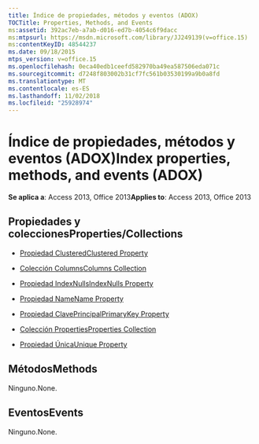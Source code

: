 ```yaml
---
title: Índice de propiedades, métodos y eventos (ADOX)
TOCTitle: Properties, Methods, and Events
ms:assetid: 392ac7eb-a7ab-d016-ed7b-4054c6f9dacc
ms:mtpsurl: https://msdn.microsoft.com/library/JJ249139(v=office.15)
ms:contentKeyID: 48544237
ms.date: 09/18/2015
mtps_version: v=office.15
ms.openlocfilehash: 0eca40edb1ceefd582970ba49ea587506eda071c
ms.sourcegitcommit: d7248f803002b31cf7fc561b03530199a9b0a8fd
ms.translationtype: MT
ms.contentlocale: es-ES
ms.lasthandoff: 11/02/2018
ms.locfileid: "25928974"
---
```

# <a name="index-properties-methods-and-events-adox"></a><span data-ttu-id="d20f6-102">Índice de propiedades, métodos y eventos (ADOX)</span><span class="sxs-lookup"><span data-stu-id="d20f6-102">Index properties, methods, and events (ADOX)</span></span>


<span data-ttu-id="d20f6-103">**Se aplica a**: Access 2013, Office 2013</span><span class="sxs-lookup"><span data-stu-id="d20f6-103">**Applies to**: Access 2013, Office 2013</span></span>

## <a name="propertiescollections"></a><span data-ttu-id="d20f6-104">Propiedades y colecciones</span><span class="sxs-lookup"><span data-stu-id="d20f6-104">Properties/Collections</span></span>

- [<span data-ttu-id="d20f6-105">Propiedad Clustered</span><span class="sxs-lookup"><span data-stu-id="d20f6-105">Clustered Property</span></span>](clustered-property-adox.md)

- [<span data-ttu-id="d20f6-106">Colección Columns</span><span class="sxs-lookup"><span data-stu-id="d20f6-106">Columns Collection</span></span>](columns-collection-adox.md)

- [<span data-ttu-id="d20f6-107">Propiedad IndexNulls</span><span class="sxs-lookup"><span data-stu-id="d20f6-107">IndexNulls Property</span></span>](indexnulls-property-adox.md)

- [<span data-ttu-id="d20f6-108">Propiedad Name</span><span class="sxs-lookup"><span data-stu-id="d20f6-108">Name Property</span></span>](name-property-adox.md)

- [<span data-ttu-id="d20f6-109">Propiedad ClavePrincipal</span><span class="sxs-lookup"><span data-stu-id="d20f6-109">PrimaryKey Property</span></span>](primarykey-property-adox.md)

- [<span data-ttu-id="d20f6-110">Colección Properties</span><span class="sxs-lookup"><span data-stu-id="d20f6-110">Properties Collection</span></span>](properties-collection-ado.md)

- [<span data-ttu-id="d20f6-111">Propiedad Única</span><span class="sxs-lookup"><span data-stu-id="d20f6-111">Unique Property</span></span>](unique-property-adox.md)

## <a name="methods"></a><span data-ttu-id="d20f6-112">Métodos</span><span class="sxs-lookup"><span data-stu-id="d20f6-112">Methods</span></span>

<span data-ttu-id="d20f6-113">Ninguno.</span><span class="sxs-lookup"><span data-stu-id="d20f6-113">None.</span></span>

## <a name="events"></a><span data-ttu-id="d20f6-114">Eventos</span><span class="sxs-lookup"><span data-stu-id="d20f6-114">Events</span></span>

<span data-ttu-id="d20f6-115">Ninguno.</span><span class="sxs-lookup"><span data-stu-id="d20f6-115">None.</span></span>

